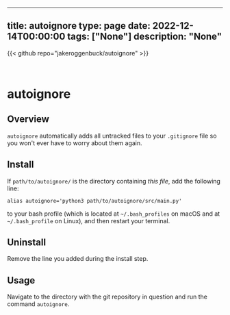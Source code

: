 
---
title: autoignore
type: page
date: 2022-12-14T00:00:00
tags: ["None"]
description: "None"
---

{{< github repo="jakeroggenbuck/autoignore" >}}

<br>

# autoignore

## Overview

`autoignore` automatically adds all untracked files to your `.gitignore` file so
you won't ever have to worry about them again.

## Install

If `path/to/autoignore/` is the directory containing *this file*, add the
following line:
```
alias autoignore='python3 path/to/autoignore/src/main.py'
```
to your bash profile (which is located at `~/.bash_profiles` on macOS and at
`~/.bash_profile` on Linux), and then restart your terminal.

## Uninstall

Remove the line you added during the install step.

## Usage

Navigate to the directory with the git repository in question and run the
command `autoignore`.
